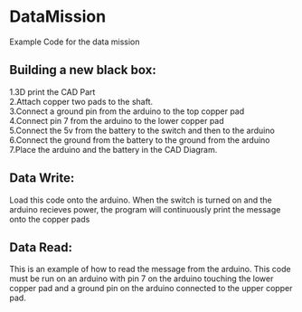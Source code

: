 # DataMission
Example Code for the data mission

## Building a new black box: 
1.3D print the CAD Part<br/>
2.Attach copper two pads to the shaft.<br/>
3.Connect a ground pin from the arduino to the top copper pad<br/>
4.Connect pin 7 from the arduino to the lower copper pad<br/>
5.Connect the 5v from the battery to the switch and then to the arduino<br/>
6.Connect the ground from the battery to the ground from the arduino<br/>
7.Place the arduino and the battery in the CAD Diagram.<br/>

## Data Write:
Load this code onto the arduino. When the switch is turned on and the arduino recieves power, the program will continuously print the message onto the copper pads

## Data Read:
This is an example of how to read the message from the arduino. This code must be run on an arduino with pin 7 on the arduino touching the lower copper pad and a ground pin on the arduino connected to the upper copper pad.
